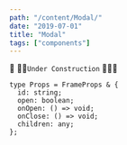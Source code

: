 ```yaml
---
path: "/content/Modal/"
date: "2019-07-01"
title: "Modal"
tags: ["components"]
---
```


🚧 👷‍♂️`Under Construction` 👷‍♀️🚧

```tsx
type Props = FrameProps & {
  id: string;
  open: boolean;
  onOpen: () => void;
  onClose: () => void;
  children: any;
};
```

